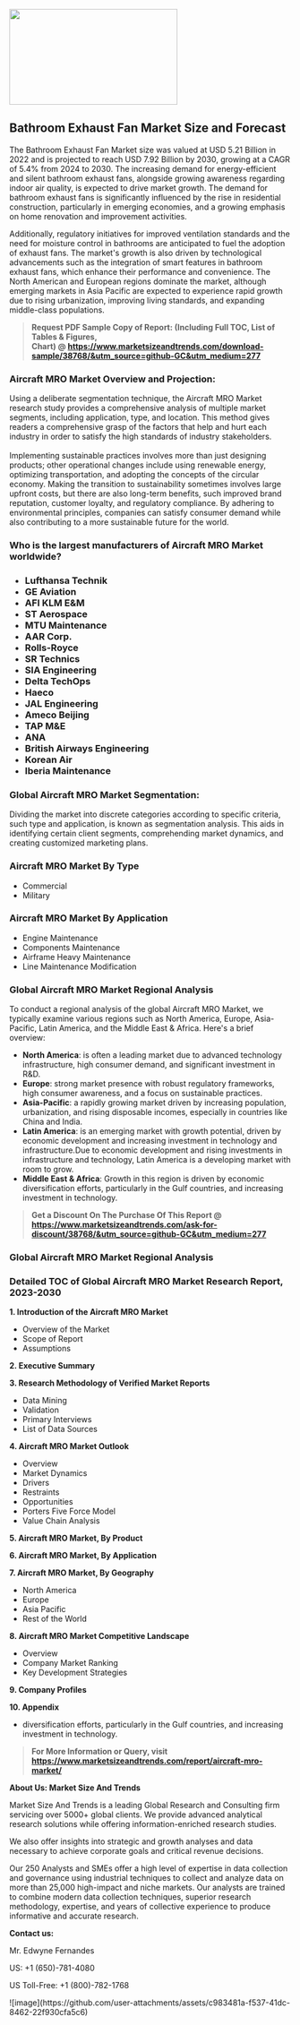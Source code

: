 <p><img class="alignnone size-medium wp-image-20088" src="https://ffe5etoiles.com/wp-content/uploads/2024/12/MST1-300x171.png" alt="" width="300" height="171" /></p><h2>Bathroom Exhaust Fan Market Size and Forecast</h2><p>The Bathroom Exhaust Fan Market size was valued at USD 5.21 Billion in 2022 and is projected to reach USD 7.92 Billion by 2030, growing at a CAGR of 5.4% from 2024 to 2030. The increasing demand for energy-efficient and silent bathroom exhaust fans, alongside growing awareness regarding indoor air quality, is expected to drive market growth. The demand for bathroom exhaust fans is significantly influenced by the rise in residential construction, particularly in emerging economies, and a growing emphasis on home renovation and improvement activities.</p><p>Additionally, regulatory initiatives for improved ventilation standards and the need for moisture control in bathrooms are anticipated to fuel the adoption of exhaust fans. The market's growth is also driven by technological advancements such as the integration of smart features in bathroom exhaust fans, which enhance their performance and convenience. The North American and European regions dominate the market, although emerging markets in Asia Pacific are expected to experience rapid growth due to rising urbanization, improving living standards, and expanding middle-class populations.</p></p><blockquote id="" class=""><strong>Request PDF Sample Copy of Report: (Including Full TOC, List of Tables &amp; Figures, Chart)&nbsp;@&nbsp;<strong><a href="https://www.marketsizeandtrends.com/download-sample/38768/&utm_source=github-GC&utm_medium=277" target="_blank">https://www.marketsizeandtrends.com/download-sample/38768/&utm_source=github-GC&utm_medium=277</a></strong></strong></blockquote><h3 id="" class="">Aircraft MRO Market&nbsp;Overview and Projection:</h3><p id="" class="">Using a deliberate segmentation technique, the Aircraft MRO Market research study provides a comprehensive analysis of multiple market segments, including application, type, and location. This method gives readers a comprehensive grasp of the factors that help and hurt each industry in order to satisfy the high standards of industry stakeholders. <br /> <br />Implementing sustainable practices involves more than just designing products; other operational changes include using renewable energy, optimizing transportation, and adopting the concepts of the circular economy. Making the transition to sustainability sometimes involves large upfront costs, but there are also long-term benefits, such improved brand reputation, customer loyalty, and regulatory compliance. By adhering to environmental principles, companies can satisfy consumer demand while also contributing to a more sustainable future for the world.</p><h3 id="" class="">Who is the largest manufacturers of&nbsp;Aircraft MRO Market worldwide?</h3><h3 class=""><p><ul><li>Lufthansa Technik </li><li> GE Aviation </li><li> AFI KLM E&M </li><li> ST Aerospace </li><li> MTU Maintenance </li><li> AAR Corp. </li><li> Rolls-Royce </li><li> SR Technics </li><li> SIA Engineering </li><li> Delta TechOps </li><li> Haeco </li><li> JAL Engineering </li><li> Ameco Beijing </li><li> TAP M&E </li><li> ANA </li><li> British Airways Engineering </li><li> Korean Air </li><li> Iberia Maintenance</li></ul></p></h3><h3 id="" class="">Global&nbsp;Aircraft MRO Market Segmentation:</h3><p id="" class="">Dividing the market into discrete categories according to specific criteria, such type and application, is known as segmentation analysis. This aids in identifying certain client segments, comprehending market dynamics, and creating customized marketing plans.</p><h3 id="" class="">Aircraft MRO Market&nbsp;By Type</h3><p><p><ul><li>Commercial </li><li> Military</p></li></ul></p></p><h3 id="" class="">Aircraft MRO Market&nbsp;By Application</h3><p class=""><p><ul><li>Engine Maintenance </li><li> Components Maintenance </li><li> Airframe Heavy Maintenance </li><li> Line Maintenance Modification</li></ul></p></p><h3 id="" class="">Global Aircraft MRO Market Regional Analysis</h3><p id="" class="">To conduct a regional analysis of the global Aircraft MRO Market, we typically examine various regions such as North America, Europe, Asia-Pacific, Latin America, and the Middle East &amp; Africa. Here's a brief overview:</p><ul><li><strong>North America</strong>: is often a leading market due to advanced technology infrastructure, high consumer demand, and significant investment in R&amp;D.</li><li><strong>Europe</strong>: strong market presence with robust regulatory frameworks, high consumer awareness, and a focus on sustainable practices.</li><li><strong>Asia-Pacific</strong>: a rapidly growing market driven by increasing population, urbanization, and rising disposable incomes, especially in countries like China and India.</li><li><strong>Latin America</strong>: is an emerging market with growth potential, driven by economic development and increasing investment in technology and infrastructure.Due to economic development and rising investments in infrastructure and technology, Latin America is a developing market with room to grow.</li><li><strong>Middle East &amp; Africa</strong>: Growth in this region is driven by economic diversification efforts, particularly in the Gulf countries, and increasing investment in technology.</li></ul><blockquote id="" class=""><strong>Get a Discount On The Purchase Of This Report @ <strong><a href="https://www.marketsizeandtrends.com/ask-for-discount/38768/&utm_source=github-GC&utm_medium=277" target="_blank">https://www.marketsizeandtrends.com/ask-for-discount/38768/&utm_source=github-GC&utm_medium=277</a></strong></strong></blockquote><h3 id="" class="">Global Aircraft MRO Market Regional Analysis</h3><h3 id="" class="">Detailed TOC of Global Aircraft MRO Market Research Report, 2023-2030</h3><p id="" class=""><strong>1. Introduction of the Aircraft MRO Market</strong></p><ul><li>Overview of the Market</li><li>Scope of Report</li><li>Assumptions</li></ul><p id="" class=""><strong>2. Executive Summary</strong></p><p id="" class=""><strong>3. Research Methodology of Verified Market Reports</strong></p><ul><li>Data Mining</li><li>Validation</li><li>Primary Interviews</li><li>List of Data Sources</li></ul><p id="" class=""><strong>4. Aircraft MRO Market Outlook</strong></p><ul><li>Overview</li><li>Market Dynamics</li><li>Drivers</li><li>Restraints</li><li>Opportunities</li><li>Porters Five Force Model</li><li>Value Chain Analysis</li></ul><p id="" class=""><strong>5. Aircraft MRO Market, By Product</strong></p><p id="" class=""><strong>6. Aircraft MRO Market, By Application</strong></p><p id="" class=""><strong>7. Aircraft MRO Market, By Geography</strong></p><ul><li>North America</li><li>Europe</li><li>Asia Pacific</li><li>Rest of the World</li></ul><p id="" class=""><strong>8. Aircraft MRO Market Competitive Landscape</strong></p><ul><li>Overview</li><li>Company Market Ranking</li><li>Key Development Strategies</li></ul><p id="" class=""><strong>9. Company Profiles</strong></p><p id="" class=""><strong>10. Appendix</strong></p><ul><li>diversification efforts, particularly in the Gulf countries, and increasing investment in technology.</li></ul><blockquote id="" class=""><strong>For More Information or Query, visit <strong><strong><a href="https://www.marketsizeandtrends.com/report/aircraft-mro-market/" target="_blank">https://www.marketsizeandtrends.com/report/aircraft-mro-market/</a></strong></strong></strong></blockquote><p id="" class=""><strong>About Us: Market Size And Trends</strong></p><p id="" class="">Market Size And Trends is a leading Global Research and Consulting firm servicing over 5000+ global clients. We provide advanced analytical research solutions while offering information-enriched research studies.</p><p id="" class="">We also offer insights into strategic and growth analyses and data necessary to achieve corporate goals and critical revenue decisions.</p><p id="" class="">Our 250 Analysts and SMEs offer a high level of expertise in data collection and governance using industrial techniques to collect and analyze data on more than 25,000 high-impact and niche markets. Our analysts are trained to combine modern data collection techniques, superior research methodology, expertise, and years of collective experience to produce informative and accurate research.</p><p id="" class=""><strong>Contact us:</strong></p><p id="" class="">Mr. Edwyne Fernandes</p><p id="" class="">US: +1 (650)-781-4080</p><p id="" class="">US Toll-Free: +1 (800)-782-1768</p>
![image](https://github.com/user-attachments/assets/c983481a-f537-41dc-8462-22f930cfa5c6)
